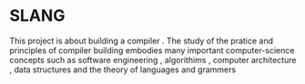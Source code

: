 # SLANG
This project is about building a compiler  . The study of the pratice and principles of compiler building embodies many important computer-science concepts such as software engineering , algorithims , computer architecture , data structures and the theory of languages and grammers 
